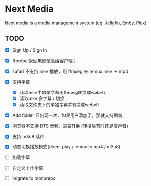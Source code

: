 # Next Media

Next media is a media management system (eg. Jellyfin, Emby, Plex)

## TODO

- [x] Sign Up / Sign In
- [x] ffprobe 返回电影信息给客户端？
- [x] safari 不支持 mkv 播放，用 ffmpeg 来 remux mkv -> mp4
- [x] 支持字幕
    - [x] 读取mkv中的单字幕用ffmpeg转换成webvtt
    - [x] 读取mkv 多字幕 / 切换 
    - [x] 读取文件夹下的单独字幕并转换成webvtt
- [x] Add folder 只出现一次，如果用户添加了，那就支持刷新
- [x] 浏览器不支持 DTS 音频，需要转换 (转换后有时还是没声音)
- [x] 支持 m3u8 续传
- [x] 动态切换播放模式(direct play / remux to mp4 / m3u8)
- [ ] 加载字幕
- [ ] 自定义上传字幕
- [ ] migrate to monorepo

